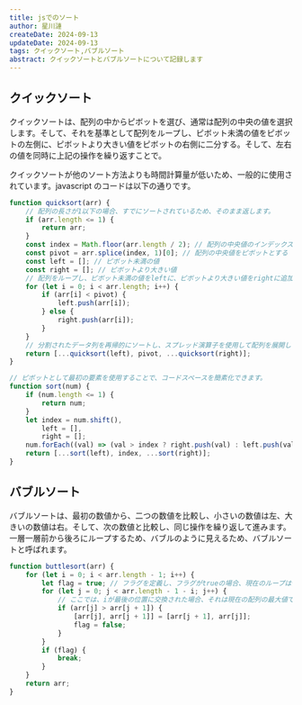 ```yaml
---
title: jsでのソート
author: 星川漣
createDate: 2024-09-13
updateDate: 2024-09-13
tags: クイックソート,バブルソート
abstract: クイックソートとバブルソートについて記録します
---
```


## クイックソート

クイックソートは、配列の中からピボットを選び、通常は配列の中央の値を選択します。そして、それを基準として配列をループし、ピボット未満の値をピボットの左側に、ピボットより大きい値をピボットの右側に二分する。そして、左右の値を同時に上記の操作を繰り返すことで。

クイックソートが他のソート方法よりも時間計算量が低いため、一般的に使用されています。javascript のコードは以下の通りです。

```js
function quicksort(arr) {
	// 配列の長さが1以下の場合、すでにソートされているため、そのまま返します。
	if (arr.length <= 1) {
		return arr;
	}
	const index = Math.floor(arr.length / 2); // 配列の中央値のインデックス
	const pivot = arr.splice(index, 1)[0]; // 配列の中央値をピボットとする
	const left = []; // ピボット未満の値
	const right = []; // ピボットより大きい値
	// 配列をループし、ピボット未満の値をleftに、ピボットより大きい値をrightに追加します。
	for (let i = 0; i < arr.length; i++) {
		if (arr[i] < pivot) {
			left.push(arr[i]);
		} else {
			right.push(arr[i]);
		}
	}
	// 分割されたデータ列を再帰的にソートし、スプレッド演算子を使用して配列を展開して結合します。
	return [...quicksort(left), pivot, ...quicksort(right)];
}

// ピボットとして最初の要素を使用することで、コードスペースを簡素化できます。
function sort(num) {
	if (num.length <= 1) {
		return num;
	}
	let index = num.shift(),
		left = [],
		right = [];
	num.forEach((val) => (val > index ? right.push(val) : left.push(val)));
	return [...sort(left), index, ...sort(right)];
}
```

## バブルソート

バブルソートは、最初の数値から、二つの数値を比較し、小さいの数値は左、大きいの数値は右。そして、次の数値と比較し、同じ操作を繰り返して進みます。一層一層前から後ろにループするため、バブルのように見えるため、バブルソートと呼ばれます。

```js
function buttlesort(arr) {
	for (let i = 0; i < arr.length - 1; i++) {
		let flag = true; // フラグを定義し、フラグがtrueの場合、現在のループは位置を交換する必要がない、ソートが完了したことを示します。
		for (let j = 0; j < arr.length - 1 - i; j++) {
			// ここでは、iが最後の位置に交換された場合、それは現在の配列の最大値であり、次のループではそれと交換する必要がありません。
			if (arr[j] > arr[j + 1]) {
				[arr[j], arr[j + 1]] = [arr[j + 1], arr[j]];
				flag = false;
			}
		}
		if (flag) {
			break;
		}
	}
	return arr;
}
```
